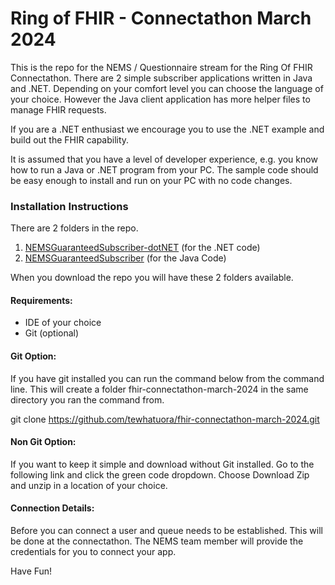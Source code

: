 # Ring of FHIR - Connectathon March 2024

This is the repo for the NEMS / Questionnaire stream for the Ring Of FHIR Connectathon. There are 2 simple subscriber applications written in Java and .NET. Depending on your comfort level you can choose the language of your choice. However the Java client application has more helper files to manage FHIR requests.

If you are a .NET enthusiast we encourage you to use the .NET example and build out the FHIR capability.

It is assumed that you have a level of developer experience, e.g. you know how to run a Java or .NET program from your PC. The sample code should be easy enough to install and run on your PC with no code changes.

### Installation Instructions

There are 2 folders in the repo.

1. [NEMSGuaranteedSubscriber-dotNET](https://github.com/tewhatuora/fhir-connectathon-march-2024/tree/main/NEMSGuaranteedSubscriber-dotNET) (for the .NET code)
2. [NEMSGuaranteedSubscriber](https://github.com/tewhatuora/fhir-connectathon-march-2024/tree/main/NEMSGuaranteedSubscriber) (for the Java Code)

When you download the repo you will have these 2 folders available.

#### Requirements:

- IDE of your choice
- Git (optional)

#### Git Option:

If you have git installed you can run the command below from the command line. This will create a folder fhir-connectathon-march-2024 in the same directory you ran the command from.

git clone https://github.com/tewhatuora/fhir-connectathon-march-2024.git

#### Non Git Option:

If you want to keep it simple and download without Git installed. Go to the following link and click the green code dropdown. Choose Download Zip and unzip in a location of your choice.

#### Connection Details:

Before you can connect a user and queue needs to be established. This will be done at the connectathon. The NEMS team member will provide the credentials for you to connect your app.

Have Fun!

